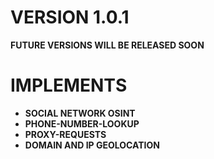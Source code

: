 # VERSION 1.0.1 
**FUTURE VERSIONS WILL BE RELEASED SOON**
# IMPLEMENTS
- **SOCIAL NETWORK OSINT**
- **PHONE-NUMBER-LOOKUP**
- **PROXY-REQUESTS**
- **DOMAIN AND IP GEOLOCATION**